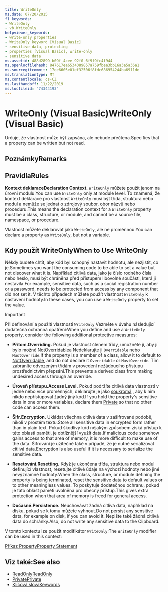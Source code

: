 ```yaml
---
title: WriteOnly
ms.date: 07/20/2015
f1_keywords:
- WriteOnly
- vb.WriteOnly
helpviewer_keywords:
- write-only properties
- WriteOnly keyword [Visual Basic]
- sensitive data, protecting
- properties [Visual Basic], write-only
- sensitive data
ms.assetid: 488d2899-b09f-4cee-92f0-6f9f9fc4f944
ms.openlocfilehash: 847617ea6534089857a759fbea3bb16a3a5a36a1
ms.sourcegitcommit: 17ee6605e01ef32506f8fdc686954244ba6911de
ms.translationtype: MT
ms.contentlocale: cs-CZ
ms.lasthandoff: 11/22/2019
ms.locfileid: "74344193"
---
```

# <a name="writeonly-visual-basic"></a><span data-ttu-id="03619-102">WriteOnly (Visual Basic)</span><span class="sxs-lookup"><span data-stu-id="03619-102">WriteOnly (Visual Basic)</span></span>
<span data-ttu-id="03619-103">Určuje, že vlastnost může být zapsána, ale nebude přečtena.</span><span class="sxs-lookup"><span data-stu-id="03619-103">Specifies that a property can be written but not read.</span></span>  
  
## <a name="remarks"></a><span data-ttu-id="03619-104">Poznámky</span><span class="sxs-lookup"><span data-stu-id="03619-104">Remarks</span></span>  
  
## <a name="rules"></a><span data-ttu-id="03619-105">Pravidla</span><span class="sxs-lookup"><span data-stu-id="03619-105">Rules</span></span>  
 <span data-ttu-id="03619-106">**Kontext deklarace**</span><span class="sxs-lookup"><span data-stu-id="03619-106">**Declaration Context.**</span></span> <span data-ttu-id="03619-107">`WriteOnly` můžete použít jenom na úrovni modulu.</span><span class="sxs-lookup"><span data-stu-id="03619-107">You can use `WriteOnly` only at module level.</span></span> <span data-ttu-id="03619-108">To znamená, že kontext deklarace pro vlastnost `WriteOnly` musí být třída, struktura nebo modul a nemůže se jednat o zdrojový soubor, obor názvů nebo proceduru.</span><span class="sxs-lookup"><span data-stu-id="03619-108">This means the declaration context for a `WriteOnly` property must be a class, structure, or module, and cannot be a source file, namespace, or procedure.</span></span>  
  
 <span data-ttu-id="03619-109">Vlastnost můžete deklarovat jako `WriteOnly`, ale ne proměnnou.</span><span class="sxs-lookup"><span data-stu-id="03619-109">You can declare a property as `WriteOnly`, but not a variable.</span></span>  
  
## <a name="when-to-use-writeonly"></a><span data-ttu-id="03619-110">Kdy použít WriteOnly</span><span class="sxs-lookup"><span data-stu-id="03619-110">When to Use WriteOnly</span></span>  
 <span data-ttu-id="03619-111">Někdy budete chtít, aby kód byl schopný nastavit hodnotu, ale nezjistit, co je.</span><span class="sxs-lookup"><span data-stu-id="03619-111">Sometimes you want the consuming code to be able to set a value but not discover what it is.</span></span> <span data-ttu-id="03619-112">Například citlivá data, jako je číslo rodného čísla nebo heslo, musí být chráněna před přístupem libovolné součásti, která ji nestavila.</span><span class="sxs-lookup"><span data-stu-id="03619-112">For example, sensitive data, such as a social registration number or a password, needs to be protected from access by any component that did not set it.</span></span> <span data-ttu-id="03619-113">V těchto případech můžete použít vlastnost `WriteOnly` k nastavení hodnoty.</span><span class="sxs-lookup"><span data-stu-id="03619-113">In these cases, you can use a `WriteOnly` property to set the value.</span></span>  
  
> [!IMPORTANT]
> <span data-ttu-id="03619-114">Při definování a použití vlastnosti `WriteOnly` Vezměte v úvahu následující dodatečná ochranná opatření:</span><span class="sxs-lookup"><span data-stu-id="03619-114">When you define and use a `WriteOnly` property, consider the following additional protective measures:</span></span>  
  
- <span data-ttu-id="03619-115">**Přitom.**</span><span class="sxs-lookup"><span data-stu-id="03619-115">**Overriding.**</span></span> <span data-ttu-id="03619-116">Pokud je vlastnost členem třídy, umožněte jí, aby jí bylo možné [NotOverridable](../../../visual-basic/language-reference/modifiers/notoverridable.md)a Nedeklarujte ji `Overridable` nebo `MustOverride`.</span><span class="sxs-lookup"><span data-stu-id="03619-116">If the property is a member of a class, allow it to default to [NotOverridable](../../../visual-basic/language-reference/modifiers/notoverridable.md), and do not declare it `Overridable` or `MustOverride`.</span></span> <span data-ttu-id="03619-117">Tím zabráníte odvozeným třídám v provedení nežádoucího přístupu prostřednictvím přepsání.</span><span class="sxs-lookup"><span data-stu-id="03619-117">This prevents a derived class from making undesired access through an override.</span></span>  
  
- <span data-ttu-id="03619-118">**Úroveň přístupu.**</span><span class="sxs-lookup"><span data-stu-id="03619-118">**Access Level.**</span></span> <span data-ttu-id="03619-119">Pokud podržíte citlivá data vlastnosti v jedné nebo více proměnných, deklarujte je jako [soukromá](../../../visual-basic/language-reference/modifiers/private.md) , aby k nim nikdo nepřístupoval žádný jiný kód.</span><span class="sxs-lookup"><span data-stu-id="03619-119">If you hold the property's sensitive data in one or more variables, declare them [Private](../../../visual-basic/language-reference/modifiers/private.md) so that no other code can access them.</span></span>  
  
- <span data-ttu-id="03619-120">**Šifr.**</span><span class="sxs-lookup"><span data-stu-id="03619-120">**Encryption.**</span></span> <span data-ttu-id="03619-121">Ukládat všechna citlivá data v zašifrované podobě, nikoli v prostém textu.</span><span class="sxs-lookup"><span data-stu-id="03619-121">Store all sensitive data in encrypted form rather than in plain text.</span></span> <span data-ttu-id="03619-122">Pokud škodlivý kód nějakým způsobem získá přístup k této oblasti paměti, je obtížnější využít data.</span><span class="sxs-lookup"><span data-stu-id="03619-122">If malicious code somehow gains access to that area of memory, it is more difficult to make use of the data.</span></span> <span data-ttu-id="03619-123">Šifrování je užitečné také v případě, že je nutné serializovat citlivá data.</span><span class="sxs-lookup"><span data-stu-id="03619-123">Encryption is also useful if it is necessary to serialize the sensitive data.</span></span>  
  
- <span data-ttu-id="03619-124">**Resetování.**</span><span class="sxs-lookup"><span data-stu-id="03619-124">**Resetting.**</span></span> <span data-ttu-id="03619-125">Když je ukončena třída, struktura nebo modul definující vlastnost, resetujte citlivé údaje na výchozí hodnoty nebo jiné nevýznamné hodnoty.</span><span class="sxs-lookup"><span data-stu-id="03619-125">When the class, structure, or module defining the property is being terminated, reset the sensitive data to default values or to other meaningless values.</span></span> <span data-ttu-id="03619-126">To poskytuje dodatečnou ochranu, pokud je tato oblast paměti uvolněna pro obecný přístup.</span><span class="sxs-lookup"><span data-stu-id="03619-126">This gives extra protection when that area of memory is freed for general access.</span></span>  
  
- <span data-ttu-id="03619-127">**Dočasné.**</span><span class="sxs-lookup"><span data-stu-id="03619-127">**Persistence.**</span></span> <span data-ttu-id="03619-128">Neuchovávat žádná citlivá data, například na disku, pokud se k tomu můžete vyhnout.</span><span class="sxs-lookup"><span data-stu-id="03619-128">Do not persist any sensitive data, for example on disk, if you can avoid it.</span></span> <span data-ttu-id="03619-129">Nepište také žádná citlivá data do schránky.</span><span class="sxs-lookup"><span data-stu-id="03619-129">Also, do not write any sensitive data to the Clipboard.</span></span>  
  
 <span data-ttu-id="03619-130">V tomto kontextu lze použít modifikátor `WriteOnly`:</span><span class="sxs-lookup"><span data-stu-id="03619-130">The `WriteOnly` modifier can be used in this context:</span></span>  
  
 [<span data-ttu-id="03619-131">Příkaz Property</span><span class="sxs-lookup"><span data-stu-id="03619-131">Property Statement</span></span>](../../../visual-basic/language-reference/statements/property-statement.md)  
  
## <a name="see-also"></a><span data-ttu-id="03619-132">Viz také:</span><span class="sxs-lookup"><span data-stu-id="03619-132">See also</span></span>

- [<span data-ttu-id="03619-133">ReadOnly</span><span class="sxs-lookup"><span data-stu-id="03619-133">ReadOnly</span></span>](../../../visual-basic/language-reference/modifiers/readonly.md)
- [<span data-ttu-id="03619-134">Private</span><span class="sxs-lookup"><span data-stu-id="03619-134">Private</span></span>](../../../visual-basic/language-reference/modifiers/private.md)
- [<span data-ttu-id="03619-135">Klíčová slova</span><span class="sxs-lookup"><span data-stu-id="03619-135">Keywords</span></span>](../../../visual-basic/language-reference/keywords/index.md)
